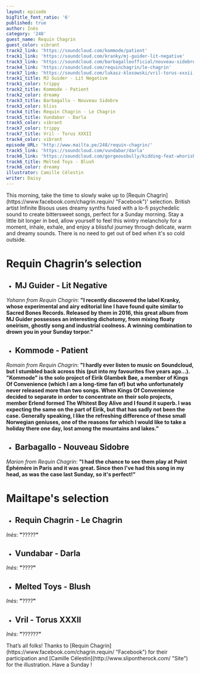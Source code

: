 ```yaml
---
layout: episode
bigTitle_font_ratio: '6'
published: true
author: Inès
category: '248'
guest_name: Requin Chagrin
guest_color: vibrant
track2_link: 'https://soundcloud.com/kommode/patient'
track1_link: 'https://soundcloud.com/kranky/mj-guider-lit-negative'
track3_link: 'https://soundcloud.com/barbagalloofficial/nouveau-sidobre'
track4_link: 'https://soundcloud.com/requinchagrin/le-chagrin'
track7_link: 'https://soundcloud.com/lukasz-klosowski/vril-torus-xxxii'
track1_title: MJ Guider - Lit Negative
track1_color: trippy
track2_title: Kommode - Patient
track2_color: dreamy
track3_title: Barbagallo - Nouveau Sidobre
track3_color: bliss
track4_title: Requin Chagrin - Le Chagrin
track5_title: Vundabar - Darla
track5_color: vibrant
track7_color: trippy
track7_title: Vril - Torus XXXII
track4_color: vibrant
episode_URL: 'http://www.mailta.pe/248/requin-chagrin/'
track5_link: 'https://soundcloud.com/vundabar/darla'
track6_link: 'https://soundcloud.com/gorgeousbully/kidding-feat-whorish-boorish'
track6_title: Melted Toys - Blush
track6_color: dreamy
illustrator: Camille Célestin
writer: Daisy
---
```

<p id="introduction">This morning, take the time to slowly wake up to [Requin Chagrin](https://www.facebook.com/chagrin.requin/ "Facebook")' selection. British artist Infinite Bisous uses dreamy synths fused with a lo-fi psychedelic sound to create bittersweet songs, perfect for a Sunday morning. Stay a little bit longer in bed, allow yourself to feel this wintry melancholy for a moment, inhale, exhale, and enjoy a blissful journey through delicate, warm and dreamy sounds. There is no need to get out of bed when it's so cold outside.</p>


# **Requin Chagrin’s selection**

+ ## MJ Guider - Lit Negative
_Yohann from Requin Chagrin_: **"**I recently discovered the label Kranky, whose experimental and airy editorial line I have found quite similar to Sacred Bones Records.
Released by them in 2016, this great album from MJ Guider possesses an interesting dichotomy, from mixing floaty oneirism, ghostly song and industrial coolness. A winning combination to drown you in your Sunday torpor.**"**

+ ## Kommode - Patient
_Romain from Requin Chagrin_: **"**I hardly ever listen to music on Soundcloud, but I stumbled back across this (put into my favourites five years ago...). "Kommode" is the solo project of Eirik Glambek Bøe, a member of Kings Of Convenience (which I am a long-time fan of) but who unfortunately never released more than two songs.
When Kings Of Convenience decided to separate in order to concentrate on their solo projects, member Erlend formed The Whitest Boy Alive and I found it superb. I was expecting the same on the part of Eirik, but that has sadly not been the case.
Generally speaking, I like the refreshing difference of these small Norwegian geniuses, one of the reasons for which I would like to take a holiday there one day, lost among the mountains and lakes.**"**

+ ## Barbagallo - Nouveau Sidobre
_Marion from Requin Chagrin_: **"**I had the chance to see them play at Point Éphémère in Paris and it was great. Since then I've had this song in my head, as was the case last Sunday, so it's perfect!**"**


# Mailtape's selection

+ ## Requin Chagrin - Le Chagrin
_Inès_: **"**?????**"** 

+ ## Vundabar - Darla
_Inès_: **"**????**"**

+ ## Melted Toys - Blush
_Inès_: **"**????**"**

+ ## Vril - Torus XXXII
_Inès_: **"**??????**"**


<p id="outroduction">That’s all folks! Thanks to [Requin Chagrin](https://www.facebook.com/chagrin.requin/ "Facebook") for their participation and [Camille Célestin](http://www.slipontherock.com/ "Site") for the illustration. Have a Sunday ! </p>

